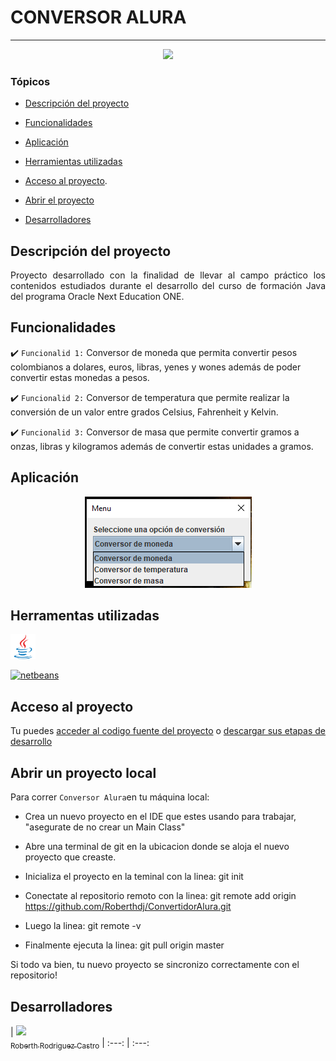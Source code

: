 <div align="left">

  <h1>CONVERSOR ALURA</h1>

</div>

<hr>

<p align="center">
   <img src="http://img.shields.io/static/v1?label=STATUS&message=EN DESARROLLO%20&color=RED&style=for-the-badge" #vitrinedev/>
</p>

### Tópicos 

- [Descripción del proyecto](#descripción-del-proyecto)

- [Funcionalidades](#funcionalidades)

- [Aplicación](#aplicación)

- [Herramientas utilizadas](#herramentas-utilizadas)

- [Acceso al proyecto](#acceso-al-proyecto).

- [Abrir el proyecto](#abrir-el-proyecto)

- [Desarrolladores](#desarrolladores)

## Descripción del proyecto 

<p align="justify">
  Proyecto desarrollado con la finalidad de llevar al campo práctico los contenidos estudiados durante el desarrollo del
  curso de formación Java del programa Oracle Next Education ONE.
</p>

## Funcionalidades

:heavy_check_mark: `Funcionalid 1:` Conversor de moneda que permita convertir pesos colombianos a dolares, euros, libras, yenes y wones además de poder convertir estas monedas a pesos.

:heavy_check_mark: `Funcionalid 2:` Conversor de temperatura que permite realizar la conversión de un valor entre grados Celsius, Fahrenheit y Kelvin.

:heavy_check_mark: `Funcionalid 3:` Conversor de masa que permite convertir gramos a onzas, libras y kilogramos además de convertir estas unidades a gramos.

## Aplicación

<div align="center">

![Vista inicial](https://github.com/Roberthdj/ConvertidorAlura/blob/master/imagen/Imagen_app.png)

</div>

###

## Herramentas utilizadas

<a href="https://www.java.com" target="_blank"> <img src="https://raw.githubusercontent.com/devicons/devicon/master/icons/java/java-original.svg" alt="java" width="40" height="40"/> </a> 

<a href="https://netbeans.apache.org/" target="_blank"> <img src="https://netbeans.apache.org/images/apache-netbeans.svg" alt="netbeans" width="40" height="40"/> </a>

###

## Acceso al proyecto

Tu puedes [acceder al codigo fuente del proyecto](https://github.com/Roberthdj/ConvertidorAlura) o [descargar sus etapas de desarrollo](https://github.com/Roberthdj/ConvertidorAlura/tags)

## Abrir un proyecto local

Para correr `Conversor Alura`en tu máquina local:

- Crea un nuevo proyecto en el IDE que estes usando para trabajar, "asegurate de no crear un Main Class"

- Abre una terminal de git en la ubicacion donde se aloja el nuevo proyecto que creaste.

- Inicializa el proyecto en la teminal con la linea: git init 

- Conectate al repositorio remoto con la linea: git remote add origin https://github.com/Roberthdj/ConvertidorAlura.git

- Luego la linea: git remote -v

- Finalmente ejecuta la linea: git pull origin master

Si todo va bien, tu nuevo proyecto se sincronizo correctamente con el repositorio!

## Desarrolladores

| [<img src="https://avatars.githubusercontent.com/u/120141795?s=400&u=1224e7aef9eef9f87a1598bd2168761487581ef4&v=4" width=115><br><sub>Roberth Rodriguez Castro</sub>](https://github.com/roberthdj) | :---: | :---: 
